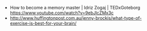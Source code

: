 - How to become a memory master | Idriz Zogaj | TEDxGoteborg https://www.youtube.com/watch?v=9ebJlcZMx3c
- http://www.huffingtonpost.com.au/jenny-brockis/what-type-of-exercise-is-best-for-your-brain/
